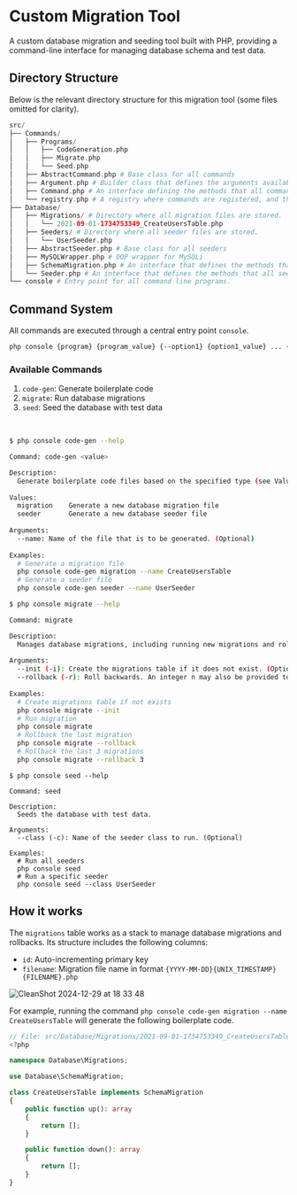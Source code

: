 # Custom Migration Tool

A custom database migration and seeding tool built with PHP, providing a command-line interface for managing database schema and test data.

## Directory Structure

Below is the relevant directory structure for this migration tool (some files omitted for clarity).

```php
src/
├── Commands/
│   ├── Programs/
│   │   ├── CodeGeneration.php
│   │   ├── Migrate.php
│   │   └── Seed.php
│   ├── AbstractCommand.php # Base class for all commands
│   ├── Argument.php # Builder class that defines the arguments available for a command.
│   ├── Command.php # An interface defining the methods that all commands have.
│   └── registry.php # A registry where commands are registered, and the console reads from these.
├── Database/
│   ├── Migrations/ # Directory where all migration files are stored.
│   │   └── 2021-09-01-1734753349_CreateUsersTable.php
│   ├── Seeders/ # Directory where all seeder files are stored.
│   │   └── UserSeeder.php
│   ├── AbstractSeeder.php # Base class for all seeders
│   ├── MySQLWrapper.php # OOP wrapper for MySQLi
│   ├── SchemaMigration.php # An interface that defines the methods that all migration files must implement.
│   └── Seeder.php # An interface that defines the methods that all seeders must implement.
└── console # Entry point for all command line programs.
```

## Command System

All commands are executed through a central entry point `console`.
```bash
php console {program} {program_value} {--option1} {option1_value} ... {--optionN} {optionN_value}
```

### Available Commands

1. `code-gen`: Generate boilerplate code
2. `migrate`: Run database migrations
3. `seed`: Seed the database with test data

<br>

```sh
$ php console code-gen --help

Command: code-gen <value>

Description:
  Generate boilerplate code files based on the specified type (see Values below).
  
Values:
  migration    Generate a new database migration file
  seeder       Generate a new database seeder file
  
Arguments:
  --name: Name of the file that is to be generated. (Optional)
  
Examples:
  # Generate a migration file
  php console code-gen migration --name CreateUsersTable
  # Generate a seeder file
  php console code-gen seeder --name UserSeeder
```

```sh
$ php console migrate --help

Command: migrate

Description:
  Manages database migrations, including running new migrations and rolling back existing ones.
  
Arguments:
  --init (-i): Create the migrations table if it does not exist. (Optional)
  --rollback (-r): Roll backwards. An integer n may also be provided to rollback n times. (Optional)
  
Examples:
  # Create migrations table if not exists
  php console migrate --init
  # Run migration
  php console migrate
  # Rollback the last migration
  php console migrate --rollback
  # Rollback the last 3 migrations
  php console migrate --rollback 3
```

```shell
$ php console seed --help
 
Command: seed

Description:
  Seeds the database with test data.
  
Arguments:
  --class (-c): Name of the seeder class to run. (Optional)
  
Examples:
  # Run all seeders
  php console seed
  # Run a specific seeder
  php console seed --class UserSeeder
```

## How it works

The `migrations` table works as a stack to manage database migrations and rollbacks. Its structure includes the following columns:
- `id`: Auto-incrementing primary key
- `filename`: Migration file name in format `{YYYY-MM-DD}{UNIX_TIMESTAMP}{FILENAME}.php`

![CleanShot 2024-12-29 at 18 33 48](https://github.com/user-attachments/assets/e11e66c1-fccb-4249-90ee-1648f8f623cd)

For example, running the command `php console code-gen migration --name CreateUsersTable` will generate the following boilerplate code.
```php
// File: src/Database/Migrations/2021-09-01-1734753349_CreateUsersTable.php
<?php

namespace Database\Migrations;

use Database\SchemaMigration;

class CreateUsersTable implements SchemaMigration
{
    public function up(): array
    {
        return [];
    }

    public function down(): array
    {
        return [];
    }
}
```






